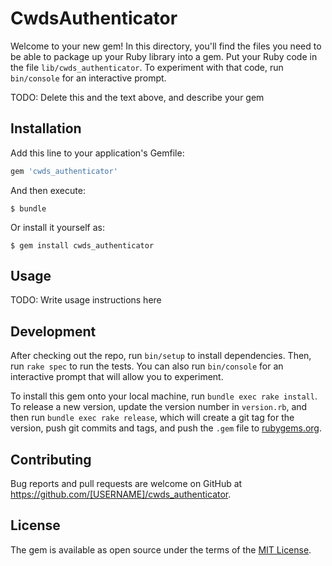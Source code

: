 # CwdsAuthenticator

Welcome to your new gem! In this directory, you'll find the files you need to be able to package up your Ruby library into a gem. Put your Ruby code in the file `lib/cwds_authenticator`. To experiment with that code, run `bin/console` for an interactive prompt.

TODO: Delete this and the text above, and describe your gem

## Installation

Add this line to your application's Gemfile:

```ruby
gem 'cwds_authenticator'
```

And then execute:

    $ bundle

Or install it yourself as:

    $ gem install cwds_authenticator

## Usage

TODO: Write usage instructions here

## Development

After checking out the repo, run `bin/setup` to install dependencies. Then, run `rake spec` to run the tests. You can also run `bin/console` for an interactive prompt that will allow you to experiment.

To install this gem onto your local machine, run `bundle exec rake install`. To release a new version, update the version number in `version.rb`, and then run `bundle exec rake release`, which will create a git tag for the version, push git commits and tags, and push the `.gem` file to [rubygems.org](https://rubygems.org).

## Contributing

Bug reports and pull requests are welcome on GitHub at https://github.com/[USERNAME]/cwds_authenticator.

## License

The gem is available as open source under the terms of the [MIT License](https://opensource.org/licenses/MIT).
